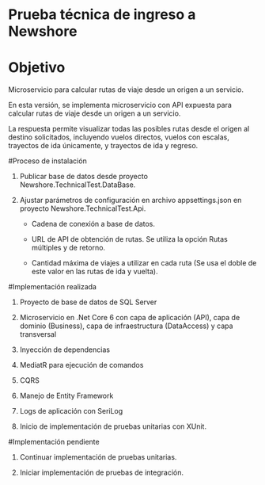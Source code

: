 # Prueba técnica de ingreso a Newshore

# Objetivo

Microservicio para calcular rutas de viaje desde un origen a un servicio.

En esta versión, se implementa microservicio con API expuesta para calcular rutas de viaje desde un origen a un servicio.

La respuesta permite visualizar todas las posibles rutas desde el origen al destino solicitados, incluyendo vuelos directos, vuelos con escalas, trayectos de ida únicamente, y trayectos de ida y regreso.

#Proceso de instalación

1. Publicar base de datos desde proyecto Newshore.TechnicalTest.DataBase.

2. Ajustar parámetros de configuración en archivo appsettings.json en proyecto Newshore.TechnicalTest.Api.
	
	* Cadena de conexión a base de datos.
	
	* URL de API de obtención de rutas. Se utiliza la opción Rutas múltiples y de retorno.
	
	* Cantidad máxima de viajes a utilizar en cada ruta (Se usa el doble de este valor en las rutas de ida y vuelta).

#Implementación realizada
1. Proyecto de base de datos de SQL Server

2. Microservicio en .Net Core 6 con capa de aplicación (API), capa de dominio (Business), capa de infraestructura (DataAccess) y capa transversal

3. Inyección de dependencias

4. MediatR para ejecución de comandos

5. CQRS

6. Manejo de Entity Framework

7. Logs de aplicación con SeriLog

8. Inicio de implementación de pruebas unitarias con XUnit.
	
#Implementación pendiente

1. Continuar implementación de pruebas unitarias.

2. Iniciar implementación de pruebas de integración.